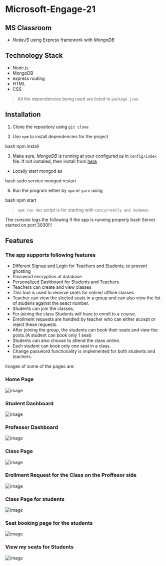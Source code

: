 # Microsoft-Engage-21

## MS Classroom 

- *NodeJS* using Express framework with *MongoDB* 

## Technology Stack

- Node.js
- MongoDB
- express routing
- HTML
- CSS

> All the dependencies being used are listed in `package.json`.


## Installation

1. Clone the repository using `git clone` 

2. Use `npm` to install dependencies for the project

bash
npm install


3. Make sure, *MongoDB* is running at your configured `DB` in `config/index` file. If not installed, then install from [here](https://docs.mongodb.com/manual/installation/)

- Locally start mongod as

bash
sudo service mongod restart


 6. Run the program either by `npm` or `yarn` using

bash
npm start

> `npm run dev` script is for starting with `concurrently and nodemon`.


The *console* logs the following if the app is running properly
bash
Server started on port 3030!!!



## Features
### The app supports following features

-   Different Signup and Login for Teachers and Students, to prevent ghosting
-   Password encryption at database
-   Personalized Dashboard for Students and Teachers
-   Teachers can create and view classes
-   This tool is used to reserve seats for online/ offline classes
-   Teacher can view the slected seats in a group and can also view the list of studens against the seact number.
-   Students can join the classes.
-   For joining the class Students will have to enroll to a course.
-   Enrollment requests are handled by teacher who can either accept or reject these requests.
-   After joining the group, the students can book their seats and view the posts.(A student can book only 1 seat)
-   Students can also choose to attend the class online.
-   Each student can book only one seat in a class.
-   Change password functionality is implemented for both students and teachers.


Images of some of the pages are:

### Home Page
![image](https://user-images.githubusercontent.com/55214244/144701742-006d65bb-abb4-47d3-9163-10cf6ab60bb9.png)

### Student Dashboard
![image](https://user-images.githubusercontent.com/55214244/144701771-16ea3ae6-9bc5-4bd8-8895-bbd457bc2fa4.png)

### Professor Dashboard
![image](https://user-images.githubusercontent.com/55214244/144701792-39f92fc3-fe60-4cbd-bf47-b923c85a1620.png)

### Class Page
![image](https://user-images.githubusercontent.com/55214244/144701808-be7beea2-7500-451a-9612-c70d21eb3b34.png)

### Erollment Request for the Class on the Proffesor side
![image](https://user-images.githubusercontent.com/55214244/144701873-406acc08-7f3d-4e5b-a529-689e19a09670.png)

### Class Page for students
![image](https://user-images.githubusercontent.com/55214244/144702034-bbde1187-66f4-48bd-a0ad-01203cc9f3ce.png)

### Seat booking page for the students
![image](https://user-images.githubusercontent.com/55214244/144702047-a76fc452-924a-45ab-ba79-5989dc45b9fa.png)

### View my seats for Students
![image](https://user-images.githubusercontent.com/55214244/144702069-7d96c39f-ef0b-4dd8-a055-f8fe58ce3517.png)

